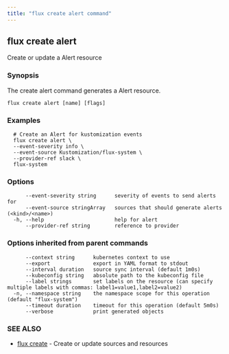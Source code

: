 ```yaml
---
title: "flux create alert command"
---
```

## flux create alert

Create or update a Alert resource

### Synopsis

The create alert command generates a Alert resource.

```
flux create alert [name] [flags]
```

### Examples

```
  # Create an Alert for kustomization events
  flux create alert \
  --event-severity info \
  --event-source Kustomization/flux-system \
  --provider-ref slack \
  flux-system
```

### Options

```
      --event-severity string      severity of events to send alerts for
      --event-source stringArray   sources that should generate alerts (<kind>/<name>)
  -h, --help                       help for alert
      --provider-ref string        reference to provider
```

### Options inherited from parent commands

```
      --context string      kubernetes context to use
      --export              export in YAML format to stdout
      --interval duration   source sync interval (default 1m0s)
      --kubeconfig string   absolute path to the kubeconfig file
      --label strings       set labels on the resource (can specify multiple labels with commas: label1=value1,label2=value2)
  -n, --namespace string    the namespace scope for this operation (default "flux-system")
      --timeout duration    timeout for this operation (default 5m0s)
      --verbose             print generated objects
```

### SEE ALSO

* [flux create](../flux_create/)	 - Create or update sources and resources

